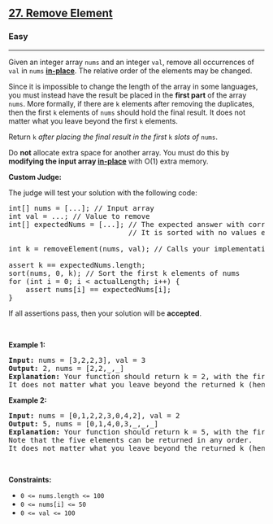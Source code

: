 <h2><a href="https://leetcode.com/problems/remove-element/">27. Remove Element</a></h2><h3>Easy</h3><hr><div><p>Given an integer array <code data-copier-init="true">nums</code> and an integer <code data-copier-init="true">val</code>, remove all occurrences of <code data-copier-init="true">val</code> in <code data-copier-init="true">nums</code> <a href="https://en.wikipedia.org/wiki/In-place_algorithm" target="_blank"><strong>in-place</strong></a>. The relative order of the elements may be changed.</p>

<p>Since it is impossible to change the length of the array in some languages, you must instead have the result be placed in the <strong>first part</strong> of the array <code data-copier-init="true">nums</code>. More formally, if there are <code data-copier-init="true">k</code> elements after removing the duplicates, then the first <code data-copier-init="true">k</code> elements of <code data-copier-init="true">nums</code> should hold the final result. It does not matter what you leave beyond the first <code data-copier-init="true">k</code> elements.</p>

<p>Return <code data-copier-init="true">k</code><em> after placing the final result in the first </em><code data-copier-init="true">k</code><em> slots of </em><code data-copier-init="true">nums</code>.</p>

<p>Do <strong>not</strong> allocate extra space for another array. You must do this by <strong>modifying the input array <a href="https://en.wikipedia.org/wiki/In-place_algorithm" target="_blank">in-place</a></strong> with O(1) extra memory.</p>

<p><strong>Custom Judge:</strong></p>

<p>The judge will test your solution with the following code:</p>

<pre data-copier-init="true">int[] nums = [...]; // Input array
int val = ...; // Value to remove
int[] expectedNums = [...]; // The expected answer with correct length.
                            // It is sorted with no values equaling val.

int k = removeElement(nums, val); // Calls your implementation

assert k == expectedNums.length;
sort(nums, 0, k); // Sort the first k elements of nums
for (int i = 0; i &lt; actualLength; i++) {
    assert nums[i] == expectedNums[i];
}
</pre>

<p>If all assertions pass, then your solution will be <strong>accepted</strong>.</p>

<p>&nbsp;</p>
<p><strong class="example">Example 1:</strong></p>

<pre data-copier-init="true"><strong>Input:</strong> nums = [3,2,2,3], val = 3
<strong>Output:</strong> 2, nums = [2,2,_,_]
<strong>Explanation:</strong> Your function should return k = 2, with the first two elements of nums being 2.
It does not matter what you leave beyond the returned k (hence they are underscores).
</pre>

<p><strong class="example">Example 2:</strong></p>

<pre data-copier-init="true"><strong>Input:</strong> nums = [0,1,2,2,3,0,4,2], val = 2
<strong>Output:</strong> 5, nums = [0,1,4,0,3,_,_,_]
<strong>Explanation:</strong> Your function should return k = 5, with the first five elements of nums containing 0, 0, 1, 3, and 4.
Note that the five elements can be returned in any order.
It does not matter what you leave beyond the returned k (hence they are underscores).
</pre>

<p>&nbsp;</p>
<p><strong>Constraints:</strong></p>

<ul>
	<li><code data-copier-init="true">0 &lt;= nums.length &lt;= 100</code></li>
	<li><code data-copier-init="true">0 &lt;= nums[i] &lt;= 50</code></li>
	<li><code data-copier-init="true">0 &lt;= val &lt;= 100</code></li>
</ul>
</div>